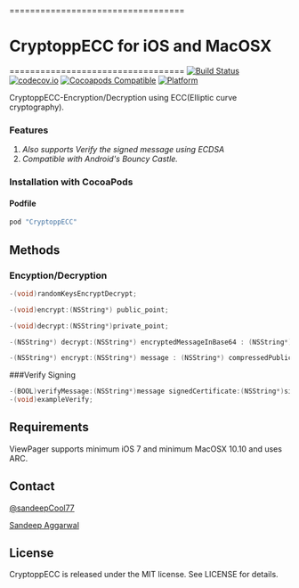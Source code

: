==================================
# CryptoppECC for iOS and MacOSX
==================================
[![Build Status](https://travis-ci.org/CryptoppECC/CryptoppECC.svg)](https://travis-ci.org/CryptoppECC/CryptoppECC)
[![codecov.io](https://codecov.io/github/CryptoppECC/CryptoppECC/coverage.svg?branch=master)](https://codecov.io/github/CryptoppECC/CryptoppECC?branch=master)
[![Cocoapods Compatible](https://img.shields.io/cocoapods/v/CryptoppECC.svg)](https://img.shields.io/cocoapods/v/CryptoppECC.svg)
[![Platform](https://img.shields.io/cocoapods/p/CryptoppECC.svg?style=flat)](http://cocoadocs.org/docsets/CryptoppECC)

CryptoppECC-Encryption/Decryption using ECC(Elliptic curve cryptography).


### Features

1. *Also supports Verify the signed message using ECDSA*
2. *Compatible with Android's Bouncy Castle.*

### Installation with CocoaPods

#### Podfile

```ruby
pod "CryptoppECC"

```

## Methods

### Encyption/Decryption

```objective-c
-(void)randomKeysEncryptDecrypt;

-(void)encrypt:(NSString*) public_point;

-(void)decrypt:(NSString*)private_point;

-(NSString*) decrypt:(NSString*) encryptedMessageInBase64 : (NSString*) privateKeyExponentInBase64 curve:(CurveType)curveType;

-(NSString*) encrypt:(NSString*) message : (NSString*) compressedPublicKeyPointInBase64 curve:(CurveType)curveType;

```

###Verify Signing

```objective-c
-(BOOL)verifyMessage:(NSString*)message signedCertificate:(NSString*)signedCertificateInBase64  compressedServerPublicPoint:(NSString*)compressedServerPublicPointInBase64  curve:(CurveType)curveType;
-(void)exampleVerify;
```

## Requirements

ViewPager supports minimum iOS 7 and minimum MacOSX 10.10 and uses ARC.


## Contact
[@sandeepCool77](https://twitter.com/sandeepCool77)

[Sandeep Aggarwal](mailto:smartsandeep1129@gmail.com)

## License

CryptoppECC is released under the MIT license. See LICENSE for details.
